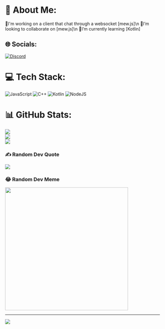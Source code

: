 # 💫 About Me:
🔭I'm working on a client that chat through a websocket [mew.js]\n
👯I’m looking to collaborate on [mew.js]\n
🌱I’m currently learning [Kotlin]


## 🌐 Socials:
[![Discord](https://img.shields.io/badge/Discord-%237289DA.svg?logo=discord&logoColor=white)](https://discord.gg/https://discord.gg/85cv9UngJf) 

# 💻 Tech Stack:
![JavaScript](https://img.shields.io/badge/javascript-%23323330.svg?style=for-the-badge&logo=javascript&logoColor=%23F7DF1E) ![C++](https://img.shields.io/badge/c++-%2300599C.svg?style=for-the-badge&logo=c%2B%2B&logoColor=white) ![Kotlin](https://img.shields.io/badge/kotlin-%230095D5.svg?style=for-the-badge&logo=kotlin&logoColor=white) ![NodeJS](https://img.shields.io/badge/node.js-6DA55F?style=for-the-badge&logo=node.js&logoColor=white)
# 📊 GitHub Stats:
![](https://github-readme-stats.vercel.app/api?username=LostService&theme=dark&hide_border=false&include_all_commits=false&count_private=false)<br/>
![](https://github-readme-streak-stats.herokuapp.com/?user=LostService&theme=dark&hide_border=false)<br/>
![](https://github-readme-stats.vercel.app/api/top-langs/?username=LostService&theme=dark&hide_border=false&include_all_commits=false&count_private=false&layout=compact)

### ✍️ Random Dev Quote
![](https://quotes-github-readme.vercel.app/api?type=horizontal&theme=radical)

### 😂 Random Dev Meme
<img src='https://randommeme-five.vercel.app/' style="height: 400px;"/>

---
[![](https://visitcount.itsvg.in/api?id=LostService&icon=0&color=10)](https://visitcount.itsvg.in)
